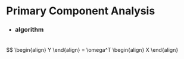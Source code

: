 # Primary Component Analysis

- ### algorithm<br><br>

$$
\begin{align}
Y
\end{align}
=  	\omega^T
\begin{align}
X
\end{align}